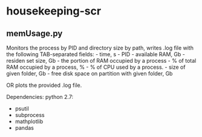 # housekeeping-scr

## memUsage.py

Monitors the process by PID and directory size by path, writes .log file with the following TAB-separated fields:
     - time, s
     - PID
     - available RAM, Gb
     - residen set size, Gb - the portion of RAM occupied by a process
     - % of total RAM occupied by a process, %
     - % of CPU used by a process.
     - size of given folder, Gb
     - free disk space on partition with given folder, Gb
     
OR plots the provided .log file.

Dependencies:
python 2.7:
 - psutil
 - subprocess
 - mathplotlib
 - pandas


